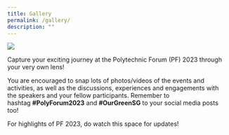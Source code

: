 ```yaml
---
title: Gallery
permalink: /gallery/
description: ""
---
```

![](/images/PF%202023/Gallery/gallery.png)

Capture your exciting journey at the Polytechnic Forum (PF) 2023 through your very own lens!

You are encouraged to snap lots of photos/videos of the events and activities, as well as the discussions, experiences and engagements with the speakers and your fellow participants. Remember to hashtag **#PolyForum2023** and **#OurGreenSG** to your social media posts too!

For highlights of PF 2023, do watch this space for updates!